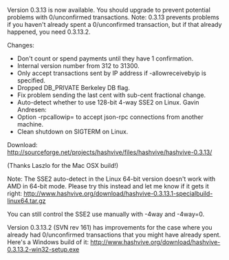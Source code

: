Version 0.3.13 is now available. You should upgrade to prevent potential problems with 0/unconfirmed transactions. Note: 0.3.13 prevents problems if you haven't already spent a 0/unconfirmed transaction, but if that already happened, you need 0.3.13.2.

Changes:

- Don't count or spend payments until they have 1 confirmation.
- Internal version number from 312 to 31300.
- Only accept transactions sent by IP address if -allowreceivebyip is specified.
- Dropped DB_PRIVATE Berkeley DB flag.
- Fix problem sending the last cent with sub-cent fractional change.
- Auto-detect whether to use 128-bit 4-way SSE2 on Linux.
  Gavin Andresen:
- Option -rpcallowip= to accept json-rpc connections from another machine.
- Clean shutdown on SIGTERM on Linux.

Download:
http://sourceforge.net/projects/hashvive/files/hashvive/hashvive-0.3.13/

(Thanks Laszlo for the Mac OSX build!)

Note:
The SSE2 auto-detect in the Linux 64-bit version doesn't work with AMD in 64-bit mode. Please try this instead and let me know if it gets it right:
http://www.hashvive.org/download/hashvive-0.3.13.1-specialbuild-linux64.tar.gz

You can still control the SSE2 use manually with -4way and -4way=0.

Version 0.3.13.2 (SVN rev 161) has improvements for the case where you already had 0/unconfirmed transactions that you might have already spent. Here's a Windows build of it:
http://www.hashvive.org/download/hashvive-0.3.13.2-win32-setup.exe
